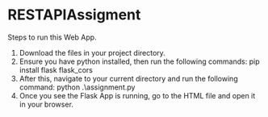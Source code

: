 # RESTAPIAssigment
Steps to run this Web App.
1. Download the files in your project directory.
2. Ensure you have python installed, then run the following commands:
   pip install flask flask_cors
3. After this, navigate to your current directory and run the following command:
   python .\assignment.py
4. Once you see the Flask App is running, go to the HTML file and open it in your browser.
